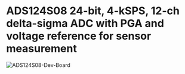# ADS124S08 24-bit, 4-kSPS, 12-ch delta-sigma ADC with PGA and voltage reference for sensor measurement
 ![ADS124S08-Dev-Board](https://user-images.githubusercontent.com/10842885/125737953-0102943c-48fc-4426-aa3a-64c3b3b5368c.png)

